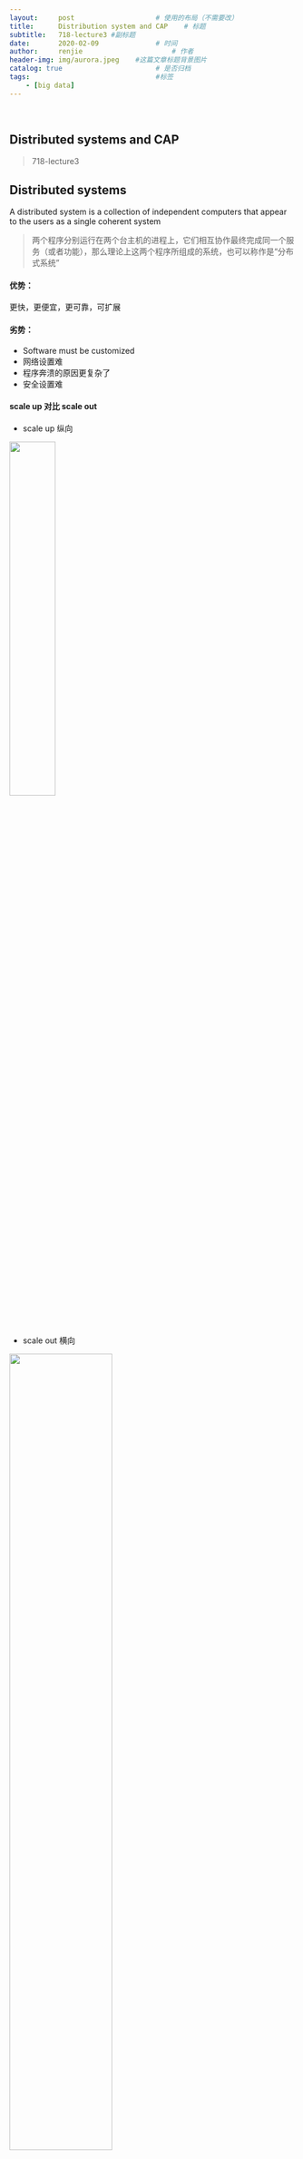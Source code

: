 ```yaml
---
layout:     post                    # 使用的布局（不需要改）
title:      Distribution system and CAP    # 标题 
subtitle:   718-lecture3 #副标题
date:       2020-02-09              # 时间
author:     renjie                      # 作者
header-img: img/aurora.jpeg    #这篇文章标题背景图片
catalog: true                       # 是否归档
tags:                               #标签
    - [big data]
---
```


<font size="4"></font><br />
## Distributed systems and CAP
>718-lecture3

## Distributed systems
A distributed system is a collection of independent computers that appear to the users as a single coherent system
>两个程序分别运行在两个台主机的进程上，它们相互协作最终完成同一个服务（或者功能），那么理论上这两个程序所组成的系统，也可以称作是“分布式系统”

#### 优势：
更快，更便宜，更可靠，可扩展

#### 劣势：
- Software must be customized
- 网络设置难
- 程序奔溃的原因更复杂了
- 安全设置难

#### scale up 对比  scale out
- scale up 纵向 

<img src="https://tva1.sinaimg.cn/large/0082zybpgy1gbr1ice5suj30la0cc449.jpg" width="40%"/>

- scale out 横向 

<img src="https://tva1.sinaimg.cn/large/0082zybpgy1gbr1jri293j30qo096gpe.jpg" width="60%"/>

***

#### CAP Theorem / Brewer’s Theorem
> 参考资料 [https://www.ruanyifeng.com/blog/2018/07/cap.html](https://www.ruanyifeng.com/blog/2018/07/cap.html)

![](https://tva1.sinaimg.cn/large/0082zybpgy1gbr1nhk7dmj31na0t2to0.jpg)
<font size=4> 1. Partition tolerance </font>
> Network failures are tolerated, the system continues to operate

**分区容错**. 大多数分布式系统都分布在多个子网络。每个子网络就叫做一个区（partition）。  
分区容错的意思是，区间通信可能失败。比如，一台服务器放在中国，另一台服务器放在美国，这就是两个区，它们之间可能无法通信。  
<center><img src="https://tva1.sinaimg.cn/large/0082zybpgy1gbr1vzts0zj30b208t0sl.jpg" width="40%"/></center>

上图中，G1 和 G2 是两台跨区的服务器。G1 向 G2 发送一条消息，G2 可能无法收到。系统设计的时候，必须考虑到这种情况。  

<font size=4> **2. Consistency** </font>
>All nodes see the same data at the same time

**一致性**。写操作之后的读操作，必须返回该值。举例来说，某条记录是 v0，用户向 G1 发起一个写操作，将其改为 v1。
<center><img src="https://tva1.sinaimg.cn/large/0082zybpgy1gbr2i0g90yj30as08kmx1.jpg" width="40%"/></center>
之后读取就应该得到v1。  

问题是，用户有可能向 G2 发起读操作，由于 G2 的值没有发生变化，因此返回的是 v0。G1 和 G2 读操作的结果不一致，这就不满足一致性了。
<center><img src="https://tva1.sinaimg.cn/large/0082zybpgy1gbr2kz165gj309n08h745.jpg" width="40%"/></center>

为了让 G2 也能变为 v1，就要在 G1 写操作的时候，让 G1 向 G2 发送消息，要求 G2 也改成 v1。

<font size=4> 3. Availability </font>
>Assurances that every request can be processed.  

只要收到用户的请求，服务器就必须给出回应。

用户可以选择向 G1 或 G2 发起读操作。不管是哪台服务器，只要收到请求，就必须告诉用户，到底是 v0 还是 v1，否则就不满足可用性。

<font size=4> 为什么cap不能同时满足 </font>
>Suppose we lose communication between nodes:
We must ignore any updates the nodes receive, or sacrifice Consistency, or we must deny service until it becomes Available again.  

简单的说，如果G1变了，那么在同步G2的过程中，G2的读和写都需要被锁定。不然就违背了**一致性**，而若是锁定G2那就违背了**可用性**。而分区容错是一定要有的，因为没人可以保证网络永远不出错。

<font size=4>几个数据库例子</font>
<center><img src="https://tva1.sinaimg.cn/large/0082zybpgy1gbr2v3wrc6j313m0u0tnc.jpg" width="70%"/></center>
